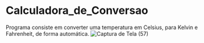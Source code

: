 # Calculadora_de_Conversao
Programa consiste em converter uma temperatura em Celsius, para Kelvin e Fahrenheit, de forma automática.
![Captura de Tela (57)](https://user-images.githubusercontent.com/107079647/198884973-5d10c109-e112-4fda-88ba-55d4704d960c.png)
